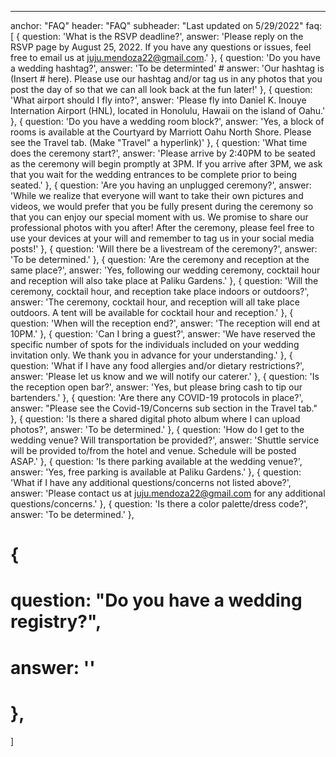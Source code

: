 ---
anchor: "FAQ"
header: "FAQ"
subheader: "Last updated on 5/29/2022"
faq: [
  { 
    question: 'What is the RSVP deadline?',
    answer: 'Please reply on the RSVP page by August 25, 2022. If you have any questions or issues, feel free to email us at juju.mendoza22@gmail.com.'
  },
  { 
    question: 'Do you have a wedding hashtag?',
    answer: 'To be determinted'
    # answer: 'Our hashtag is (Insert # here). Please use our hashtag and/or tag us in any photos that you post the day of so that we can all look back at the fun later!'
  },
  { 
    question: 'What airport should I fly into?',
    answer: 'Please fly into Daniel K. Inouye Internation Airport (HNL), located in Honolulu, Hawaii on the island of Oahu.'
  },
  { 
    question: 'Do you have a wedding room block?',
    answer: 'Yes, a block of rooms is available at the Courtyard by Marriott Oahu North Shore. Please see the Travel tab. (Make "Travel" a hyperlink)'
  },
  { 
    question: 'What time does the ceremony start?',
    answer: 'Please arrive by 2:40PM to be seated as the ceremony will begin promptly at 3PM. If you arrive after 3PM, we ask that you wait for the wedding entrances to be complete prior to being seated.'
  },
  { 
    question: 'Are you having an unplugged ceremony?',
    answer: 'While we realize that everyone will want to take their own pictures and videos, we would prefer that you be fully present during the ceremony so that you can enjoy our special moment with us. We promise to share our professional photos with you after! After the ceremony, please feel free to use your devices at your will and remember to tag us in your social media posts!'
  },
  {
    question: 'Will there be a livestream of the ceremony?',
    answer: 'To be determined.'
  },
  { 
    question: 'Are the ceremony and reception at the same place?',
    answer: 'Yes, following our wedding ceremony, cocktail hour and reception will also take place at Paliku Gardens.'
  },
  {
    question: 'Will the ceremony, cocktail hour, and reception take place indoors or outdoors?',
    answer: 'The ceremony, cocktail hour, and reception will all take place outdoors. A tent will be available for cocktail hour and reception.'
  },
  {
    question: 'When will the reception end?',
    answer: 'The reception will end at 10PM.'
  },
  { 
    question: 'Can I bring a guest?',
    answer: 'We have reserved the specific number of spots for the individuals included on your wedding invitation only. We thank you in advance for your understanding.'
  },
  { 
    question: 'What if I have any food allergies and/or dietary restrictions?',
    answer: 'Please let us know and we will notify our caterer.'
  },
  { 
    question: 'Is the reception open bar?',
    answer: 'Yes, but please bring cash to tip our bartenders.'
  },
  { 
    question: 'Are there any COVID-19 protocols in place?',
    answer: "Please see the Covid-19/Concerns sub section in the Travel tab."
  },
  { 
    question: 'Is there a shared digital photo album where I can upload photos?',
    answer: 'To be determined.'
  },
  {
    question: 'How do I get to the wedding venue? Will transportation be provided?',
    answer: 'Shuttle service will be provided to/from the hotel and venue. Schedule will be posted ASAP.'
  },
  {
    question: 'Is there parking available at the wedding venue?',
    answer: 'Yes, free parking is available at Paliku Gardens.'
  },
  {
    question: 'What if I have any additional questions/concerns not listed above?',
    answer: 'Please contact us at juju.mendoza22@gmail.com for any additional questions/concerns.'
  },
  {
    question: 'Is there a color palette/dress code?',
    answer: 'To be determined.'
  },
  # {
  #   question: "Do you have a wedding registry?",
  #   answer: ''
  # },
  
]
